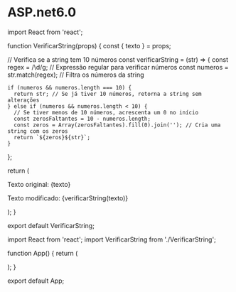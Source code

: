 # ASP.net6.0

import React from 'react';

function VerificarString(props) {
  const { texto } = props;

  // Verifica se a string tem 10 números
  const verificarString = (str) => {
    const regex = /\d/g; // Expressão regular para verificar números
    const numeros = str.match(regex); // Filtra os números da string

    if (numeros && numeros.length === 10) {
      return str; // Se já tiver 10 números, retorna a string sem alterações
    } else if (numeros && numeros.length < 10) {
      // Se tiver menos de 10 números, acrescenta um 0 no início
      const zerosFaltantes = 10 - numeros.length;
      const zeros = Array(zerosFaltantes).fill(0).join(''); // Cria uma string com os zeros
      return `${zeros}${str}`;
    }
  };

  return (
    <div>
      <p>Texto original: {texto}</p>
      <p>Texto modificado: {verificarString(texto)}</p>
    </div>
  );
}

export default VerificarString;




import React from 'react';
import VerificarString from './VerificarString';

function App() {
  return (
    <div>
      <VerificarString texto="1234567890" />
    </div>
  );
}

export default App;
